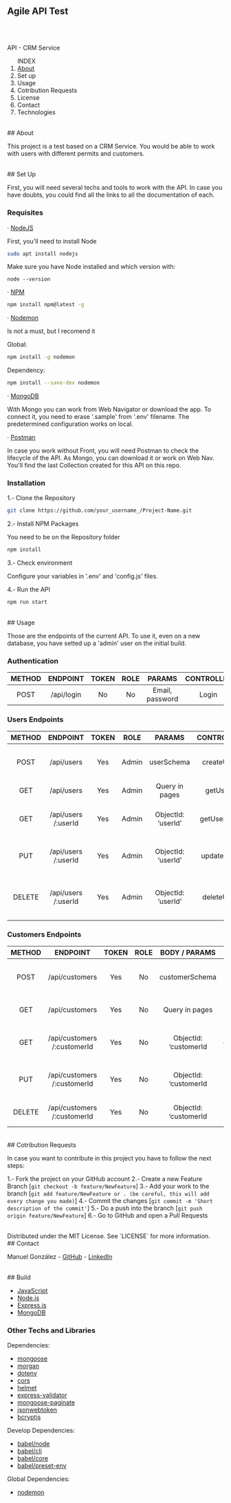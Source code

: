 ## Agile API Test
<br />
<h2 align="center"></h2>API - CRM Service</h2>

<!-- INDEX -->
<ol>
  <lh>INDEX</lh>
  </br>
  <li><a href="#about">About</a></li>
  <li><a href="#set-up"></a>Set up</a></li>
  <li><a href="#usage"></a>Usage</a></li>
  <li><a href="#contribution-requests"></a>Cotribution Requests</a></li>
  <li><a href="#license"></a>License</a></li>
  <li><a href="#contact"></a>Contact</a></li>
  <li><a href="#build"></a>Technologies</a></li>
</ol>

<br />
<!-- ABOUT -->
## About
<p>
  This project is a test based on a CRM Service.
  You would be able to work with users with different permits and customers.
</p>

<br />
<!-- SET UP -->
## Set Up

<p>
  First, you will need several techs and tools to work with the API.
  In case you have doubts, you could find all the links to all the documentation of each.
</p>

### Requisites

· [NodeJS](https://nodejs.org/es/)
<p>First, you'll need to install Node</p>

```sh
sudo apt install nodejs
```
<p>Make sure you have Node installed and which version with:</p>

```
node --version
```

· [NPM](https://www.npmjs.com/)

```sh
npm install npm@latest -g
```

· [Nodemon](https://www.npmjs.com/package/nodemon)
<p>Is not a must, but I recomend it</p>
Global:

```sh
npm install -g nodemon
```
Dependency:

```sh
npm install --save-dev nodemon
```

· [MongoDB](https://www.mongodb.com/)
<p>
  With Mongo you can work from Web Navigator or download the app.
  To connect it, you need to erase '.sample' from '.env' filename.
  The predetermined configuration works on local.
</p>

· [Postman](https://www.postman.com/)
<p>
  In case you work without Front, you will need Postman to check the lifecycle of the API. As Mongo, you can download it
  or work on Web Nav.
  You'll find the last Collection created for this API on this repo.
</p>

### Installation

1.- Clone the Repository

```sh
git clone https://github.com/your_username_/Project-Name.git
```

2.- Install NPM Packages
<p>You need to be on the Repository folder</p>

```sh
npm install
```
3.- Check environment
<p>Configure your variables in '.env' and 'config.js' files.</p>

4.- Run the API
```sh
npm run start
```

<br />
<!-- USAGE -->
## Usage

<p>
  Those are the endpoints of the current API.
  To use it, even on a new database, you have setted up a 'admin' user on the initial build. 
</p>

### Authentication

| METHOD | ENDPOINT | TOKEN | ROLE | PARAMS | CONTROLLER | RETURN |
| :----: | :--------: | :---: | :--: | :-----------: | :--------: | :----: |
| POST | /api/login | No | No | Email, password | Login | Token |

### Users Endpoints

| METHOD | ENDPOINT | TOKEN | ROLE | PARAMS | CONTROLLER | RETURN |
| :----: | :-------------------------: | :---: | :---: | :-------------: | :------------: | :--------------------: |
| POST | /api/users | Yes | Admin | userSchema | createUser | Object of the user created |
| GET | /api/users | Yes | Admin | Query in pages | getUsers | Array of all users |
| GET | /api/users /:userId | Yes | Admin | ObjectId: ‘userId’ | getUserById | Object of the specific user |
| PUT | /api/users /:userId | Yes | Admin | ObjectId: ‘userId’ | updateUser | Object of the user updated |
| DELETE | /api/users /:userId | Yes | Admin | ObjectId: ‘userId’ | deleteUser | Message to confirm the action |

### Customers Endpoints

| METHOD | ENDPOINT | TOKEN | ROLE | BODY / PARAMS | CONTROLLER | RETURN |
| :----: | :---------------------------------: | :---: | :--: | :-------------------: | :------------------: | :--------------------------: |
| POST | /api/customers | Yes | No | customerSchema | createCustomer | Object of the customer created |
| GET | /api/customers | Yes | No | Query in pages | getCustomers | Array of all customers |
| GET | /api/customers /:customerId | Yes | No | ObjectId: ‘customerId | getCustomerById | Object of the specific customer |
| PUT | /api/customers /:customerId | Yes | No | ObjectId: ‘customerId | updateCustomer | Object of the customer updated |
| DELETE | /api/customers /:customerId | Yes | No | ObjectId: ‘customerId | deleteCustomer | Message to confirm the action |

<br />
<!-- CONTRIBUTION REQUESTS -->
## Cotribution Requests

<p>In case you want to contribute in this project you have to follow the next steps:</p>

1.- Fork the project on your GitHub account
2.- Create a new Feature Branch [`git checkout -b feature/NewFeature`]
3.- Add your work to the branch [`git add feature/NewFeature or . (be careful, this will add every change you made)`]
4.- Commit the changes [`git commit -m 'Short description of the commit'`]
5.- Do a push into the branch [`git push origin feature/NewFeature`]
6.- Go to GitHub and open a Pull Requests

<br />
<!-- LICENSE -->
Distributed under the MIT License. See `LICENSE` for more information.

<br />
<!-- CONTACT -->
## Contact

Manuel González - [GitHub](https://github.com/ManuYuzu) - [LinkedIn](https://www.linkedin.com/in/manuaglez/)

<br />
<!-- OTHER TECHNOLOGIES -->
## Build 

- [JavaScript](https://www.javascript.com/)
- [Node.js](https://nodejs.org/en/)
- [Express.js](https://expressjs.com/)
- [MongoDB](https://www.mongodb.com/)

### Other Techs and Libraries

Dependencies:
- [mongoose](https://www.npmjs.com/package/mongoose)
- [morgan](https://www.npmjs.com/package/morgan)
- [dotenv](https://www.npmjs.com/package/dotenv)
- [cors](https://www.npmjs.com/package/cors)
- [helmet](https://www.npmjs.com/package/helmet)
- [express-validator](https://www.npmjs.com/package/express-validator)
- [mongoose-paginate](https://www.npmjs.com/package/mongoose-paginate)
- [jsonwebtoken](https://www.npmjs.com/package/jsonwebtoken)
- [bcryptjs](https://www.npmjs.com/package/bcrypt)

Develop Dependencies:
- [babel/node](https://www.npmjs.com/package/@babel/node)
- [babel/cli](https://www.npmjs.com/package/@babel/cli)
- [babel/core](https://www.npmjs.com/package/@babel/core)
- [babel/preset-env](https://www.npmjs.com/package/@babel/preset-env)

Global Dependencies:
- [nodemon](https://www.npmjs.com/package/nodemon)
